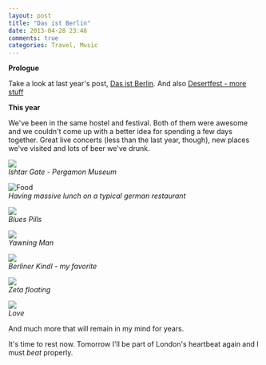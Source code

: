 ```yaml
---
layout: post
title: "Das ist Berlin"
date: 2013-04-28 23:48
comments: true
categories: Travel, Music
---
```


**Prologue**

Take a look at last year's post, [Das ist Berlin](/das-ist-berlin/ ""). And also [Desertfest - more stuff](/desertfest-more-stuff/ "")

**This year**

We've been in the same hostel and festival. Both of them were awesome and we couldn't come up with a better idea for spending a few days together. Great live concerts (less than the last year, though), new places we've visited and lots of beer we've drunk.

![](//lh5.googleusercontent.com/-FE65bt902O4/UXstYHEtE2I/AAAAAAAAHP4/tIA3ouexClQ/s960/PANO_20130426_141922.jpg)  
_Ishtar Gate - Pergamon Museum_

![Food](//lh4.googleusercontent.com/-w9PcN8A1fR0/UXvIa76iY0I/AAAAAAAAHTs/OX5sn4t69Mk/s960/IMG_20130427_141527.jpg)  
_Having massive lunch on a typical german restaurant_

![](//lh6.googleusercontent.com/-mrL28dsIyVM/UXsn1LTreJI/AAAAAAAAHMc/tzEPvOX9s58/s960/IMG_20130426_191516.jpg)  
_Blues Pills_

![](//lh4.googleusercontent.com/-PlbfByJCrnw/UXx91mAsiOI/AAAAAAAAHaE/RcJOAK0VMCc/s960/IMG_20130427_195220.jpg)  
_Yawning Man_

![](//lh3.googleusercontent.com/-cAAo-mTac2I/UXsx5tVyPQI/AAAAAAAAHR0/d9ES4Es66TU/s960/IMG_20130426_162149.jpg)  
_Berliner Kindl - my favorite_

![](//lh3.googleusercontent.com/-o8mut6iIDY0/UXzOnna-xpI/AAAAAAAAHbQ/nTx1AN79M68/s960/IMG_20130427_234747.jpg)  
_Zeta floating_

![](//lh3.googleusercontent.com/-Ysdrw01dx70/UXvZ18bfB6I/AAAAAAAAHUk/u05zoyumZrY/s960/IMG_20130427_151430.jpg)  
_Love_

And much more that will remain in my mind for years.

It's time to rest now. Tomorrow I'll be part of London's heartbeat again and I must _beat_ properly.